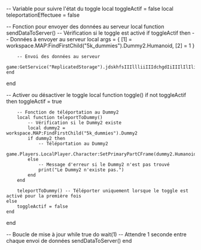 -- Variable pour suivre l'état du toggle
local toggleActif = false
local teleportationEffectuee = false

-- Fonction pour envoyer des données au serveur
local function sendDataToServer()
    -- Vérification si le toggle est activé
    if toggleActif then
        -- Données à envoyer au serveur
        local args = {
            [1] = workspace.MAP:FindFirstChild("5k_dummies").Dummy2.Humanoid,
            [2] = 1
        }

        -- Envoi des données au serveur
        game:GetService("ReplicatedStorage").jdskhfsIIIllliiIIIdchgdIiIIIlIlIli:FireServer(unpack(args))
    end
end

-- Activer ou désactiver le toggle
local function toggle()
    if not toggleActif then
        toggleActif = true

        -- Fonction de téléportation au Dummy2
        local function teleportToDummy()
            -- Vérification si le Dummy2 existe
            local dummy2 = workspace.MAP:FindFirstChild("5k_dummies").Dummy2
            if dummy2 then
                -- Téléportation au Dummy2
                game.Players.LocalPlayer.Character:SetPrimaryPartCFrame(dummy2.HumanoidRootPart.CFrame)
            else
                -- Message d'erreur si le Dummy2 n'est pas trouvé
                print("Le Dummy2 n'existe pas.")
            end
        end

        teleportToDummy() -- Téléporter uniquement lorsque le toggle est activé pour la première fois
    else
        toggleActif = false
    end
end

-- Boucle de mise à jour
while true do
    wait(1) -- Attendre 1 seconde entre chaque envoi de données
    sendDataToServer()
end
